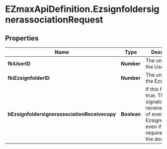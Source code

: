 # EZmaxApiDefinition.EzsignfoldersignerassociationRequest

## Properties

Name | Type | Description | Notes
------------ | ------------- | ------------- | -------------
**fkiUserID** | **Number** | The unique ID of the User | [optional] 
**fkiEzsignfolderID** | **Number** | The unique ID of the Ezsignfolder | 
**bEzsignfoldersignerassociationReceivecopy** | **Boolean** | If this flag is true. The signatory will receive a copy of every signed Ezsigndocument even if it ain&#39;t required to sign the document. | [optional] 



